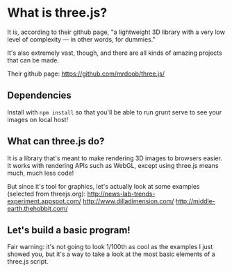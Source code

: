 # What is three.js?

It is, according to their github page, "a lightweight 3D library with a very low
 level of complexity — in other words, for dummies."

 It's also extremely vast, though, and there are all kinds of amazing projects
 that can be made.

Their github page: https://github.com/mrdoob/three.js/

## Dependencies

Install with `npm install` so that you'll be able to run grunt serve to see
your images on local host!

## What can three.js do?

It is a library that's meant to make rendering 3D images to browsers easier. It
works with rendering APIs such as WebGL, except using three.js means
much, much less code!

But since it's tool for graphics, let's actually look at some examples (selected
from threejs.org):
http://news-lab-trends-experiment.appspot.com/
http://www.dilladimension.com/
http://middle-earth.thehobbit.com/


## Let's build a basic program!

Fair warning: it's not going to look 1/100th as cool as the examples I just
showed you, but it's a way to take a look at the most basic elements of a
three.js script.
